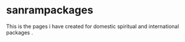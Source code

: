 # sanrampackages
This is the pages i have created for domestic spiritual and international packages .
